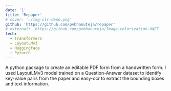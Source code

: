 ```yaml
---
date: '1'
title: 'Repaper'
# cover: './img-clr-demo.png'
github: 'https://github.com/pvbhanuteja/repaper'
# external: 'https://github.com/pvbhanuteja/Image-colorization-UNET'
tech:
  - Transformers
  - LayoutLMv3
  - Huggingface
  - Pytorch
---
```


A python package to create an editable PDF form from a handwritten form. I used LayoutLMv3 model trained on a
Question-Answer dataset to identify key-value pairs from the paper and easy-ocr to extract the bounding boxes and text
information.
